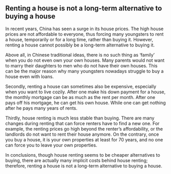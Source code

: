 ## Renting a house is not a long-term alternative to buying a house

In recent years, China has seen a surge in its house prices. The high house prices are not affordable to everyone, thus forcing many youngsters to rent a house, temporarily or for a long time, rather than buying it. However, renting a house cannot possibly be a long-term alternative to buying it.

Above all, in Chinese traditional ideas, there is no such thing as ‘family’ when you do not even own your own houses. Many parents would not want to marry their daughters to men who do not have their own houses. This can be the major reason why many youngsters nowadays struggle to buy a house even with loans.

Secondly, renting a house can sometimes also be expensive, especially when you want to live cozily. After one make his down payment for a house, the monthly mortgage can be as much as the rent per month. After one pays off his mortgage, he can get his own house. While one can get nothing after he pays many years of rents.

Thirdly, house renting is much less stable than buying. There are many changes during renting that can force renters have to find a new one. For example, the renting prices go high beyond the renter’s affordability, or the landlords do not want to rent their house anymore. On the contrary, once you buy a house, it is your own properties at least for 70 years, and no one can force you to leave your own properties.

In conclusions, though house renting seems to be cheaper alternatives to buying, there are actually many implicit costs behind house renting; therefore, renting a house is not a long-term alternative to buying a house.
